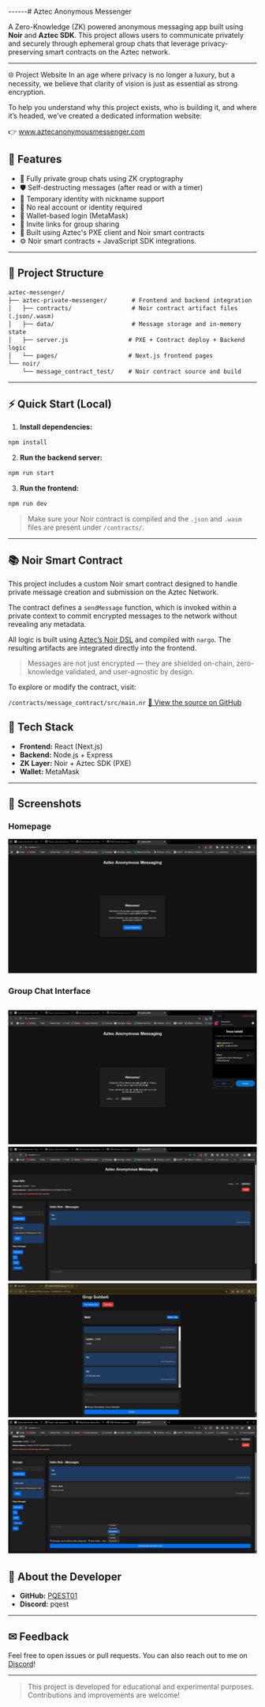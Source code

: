 ------# Aztec Anonymous Messenger

A Zero-Knowledge (ZK) powered anonymous messaging app built using **Noir** and **Aztec SDK**. This project allows users to communicate privately and securely through ephemeral group chats that leverage privacy-preserving smart contracts on the Aztec network.

---

🌐 Project Website
In an age where privacy is no longer a luxury, but a necessity, we believe that clarity of vision is just as essential as strong encryption.

To help you understand why this project exists, who is building it, and where it’s headed, we’ve created a dedicated information website:

👉 www.aztecanonymousmessenger.com

## 🔎 Features

- 📁 Fully private group chats using ZK cryptography
- 🛡️ Self-destructing messages (after read or with a timer)
- 📅 Temporary identity with nickname support
- 🚫 No real account or identity required
- 📡 Wallet-based login (MetaMask)
- 🔗 Invite links for group sharing
- 🔧 Built using Aztec's PXE client and Noir smart contracts
- ⚙ Noir smart contracts + JavaScript SDK integrations.

---

## 📂 Project Structure

```
aztec-messenger/
├── aztec-private-messenger/       # Frontend and backend integration
│   ├── contracts/                 # Noir contract artifact files (.json/.wasm)
│   ├── data/                      # Message storage and in-memory state
│   ├── server.js                 # PXE + Contract deploy + Backend logic
│   └── pages/                    # Next.js frontend pages
└── noir/
    └── message_contract_test/    # Noir contract source and build
```

---

## ⚡ Quick Start (Local)

1. **Install dependencies:**

```bash
npm install
```

2. **Run the backend server:**

```bash
npm run start
```

3. **Run the frontend:**

```bash
npm run dev
```

> Make sure your Noir contract is compiled and the `.json` and `.wasm` files are present under `/contracts/`.

---

## 📚 Noir Smart Contract
This project includes a custom Noir smart contract designed to handle private message creation and submission on the Aztec Network.

The contract defines a `sendMessage` function, which is invoked within a private context to commit encrypted messages to the network without revealing any metadata.

All logic is built using [Aztec’s Noir DSL](https://noir-lang.org/) and compiled with `nargo`. The resulting artifacts are integrated directly into the frontend.

> Messages are not just encrypted — they are shielded on-chain, zero-knowledge validated, and user-agnostic by design.

To explore or modify the contract, visit:

`/contracts/message_contract/src/main.nr`
[📁 View the source on GitHub](./contracts/message_contract/src/main.nr)

## 🔧 Tech Stack

- **Frontend:** React (Next.js)
- **Backend:** Node.js + Express
- **ZK Layer:** Noir + Aztec SDK (PXE)
- **Wallet:** MetaMask

---

## 📢 Screenshots

### Homepage
![Opening](screenshots/001.png)

### Group Chat Interface
![Opening](screenshots/002.png)
![Opening](screenshots/003.png)
![Opening](screenshots/004.png)
![Opening](screenshots/005.png)
---

## 👤 About the Developer

- **GitHub:** [PQEST01](https://github.com/PQEST01)
- **Discord:** pqest

---

## ✉ Feedback

Feel free to open issues or pull requests. You can also reach out to me on [Discord](https://discord.gg/aztec)!

---

> This project is developed for educational and experimental purposes. Contributions and improvements are welcome!

